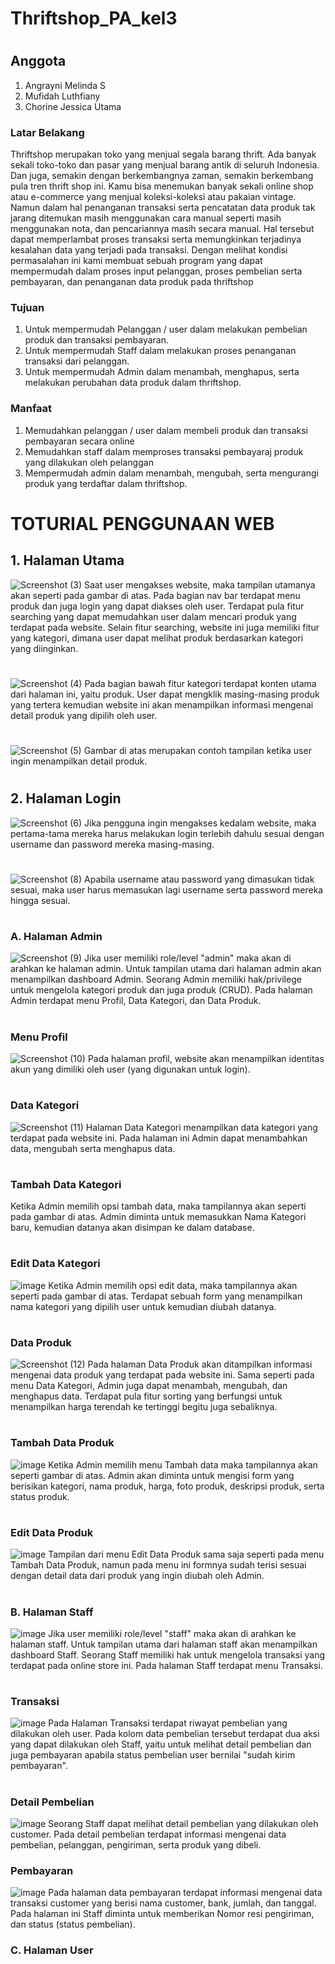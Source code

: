 # Thriftshop_PA_kel3
#
## Anggota
1. Angrayni Melinda S
2. Mufidah Luthfiany
3. Chorine Jessica Utama

### Latar Belakang
Thriftshop merupakan toko yang menjual segala barang thrift. Ada banyak sekali toko-toko dan pasar yang menjual barang antik di seluruh Indonesia. Dan juga, semakin dengan berkembangnya zaman, semakin berkembang pula tren thrift shop ini. Kamu bisa menemukan banyak sekali online shop atau e-commerce yang menjual koleksi-koleksi atau pakaian vintage. 
Namun dalam hal penanganan transaksi serta pencatatan data produk tak jarang ditemukan masih menggunakan cara manual seperti masih menggunakan nota, dan pencariannya masih secara manual. Hal tersebut dapat memperlambat proses transaksi serta memungkinkan terjadinya  kesalahan  data  yang  terjadi  pada  transaksi.  Dengan  melihat  kondisi  permasalahan  ini kami  membuat  sebuah   program yang  dapat  mempermudah  dalam  proses  input  pelanggan,  proses  pembelian serta pembayaran, dan penanganan data produk pada thriftshop

### Tujuan
1.	Untuk mempermudah Pelanggan / user  dalam melakukan pembelian produk dan transaksi pembayaran.
2.	Untuk mempermudah Staff  dalam melakukan proses penanganan transaksi dari pelanggan.
3.	Untuk mempermudah Admin  dalam menambah, menghapus, serta melakukan perubahan data produk dalam thriftshop.

### Manfaat
1.	Memudahkan pelanggan / user dalam membeli produk dan transaksi pembayaran secara online
2.	Memudahkan staff dalam memproses transaksi pembayaraj produk yang dilakukan oleh pelanggan
3.	Mempermudah admin dalam menambah, mengubah, serta mengurangi produk yang terdaftar dalam thriftshop.

#
# TOTURIAL PENGGUNAAN WEB
## 1.	Halaman Utama
![Screenshot (3)](https://github.com/Chorine88/Posttest2_Web/assets/120235513/456e3f32-350b-40be-9712-e026fcaa36cd)
Saat user mengakses website, maka tampilan utamanya akan seperti pada gambar di atas. Pada bagian nav bar terdapat menu produk dan juga login yang dapat diakses oleh user. Terdapat pula fitur searching yang dapat memudahkan user dalam mencari produk yang terdapat pada website. Selain fitur searching, website ini juga memiliki fitur yang kategori, dimana user dapat melihat produk berdasarkan kategori yang diinginkan.<br>
#
![Screenshot (4)](https://github.com/Chorine88/Posttest2_Web/assets/120235513/49054d03-a0b4-4094-a5d3-d50913cb2fd9)
Pada bagian bawah fitur kategori terdapat konten utama dari halaman ini, yaitu produk. User dapat mengklik masing-masing produk yang tertera kemudian website ini akan menampilkan informasi mengenai detail produk yang dipilih oleh user.
#
![Screenshot (5)](https://github.com/Chorine88/Posttest2_Web/assets/120235513/15ae29e6-b11f-45fd-8b91-c62e34df50fb)
Gambar di atas merupakan contoh tampilan ketika user ingin menampilkan detail produk.
#


## 2.	Halaman Login
![Screenshot (6)](https://github.com/Chorine88/Posttest2_Web/assets/120235513/5ff64e89-3d67-4ee8-af6a-639d26c4c6fc)
Jika pengguna ingin mengakses kedalam website, maka pertama-tama mereka harus melakukan login terlebih dahulu sesuai dengan username dan password mereka masing-masing.
#
![Screenshot (8)](https://github.com/Chorine88/Posttest2_Web/assets/120235513/163bfd45-6d81-488a-bd29-9b4e5da3f589)
Apabila username atau password yang dimasukan tidak sesuai, maka user harus memasukan lagi username serta password mereka hingga sesuai.
#
### A.	Halaman Admin
![Screenshot (9)](https://github.com/Chorine88/Posttest2_Web/assets/120235513/005f3403-c36f-4d76-9b40-a79e61621b38)
Jika user memiliki role/level "admin" maka akan di arahkan ke halaman admin. Untuk tampilan utama dari halaman admin akan menampilkan dashboard Admin. Seorang Admin memiliki hak/privilege untuk mengelola kategori produk dan juga produk (CRUD). Pada halaman Admin terdapat menu Profil, Data Kategori, dan Data Produk.

#
### Menu Profil
![Screenshot (10)](https://github.com/Chorine88/Posttest2_Web/assets/120235513/cf8c9a51-84ad-4629-a9eb-82f88068b7e4)
Pada halaman profil, website akan menampilkan identitas akun yang dimiliki oleh user (yang digunakan untuk login).

#
### Data Kategori
![Screenshot (11)](https://github.com/Chorine88/Posttest2_Web/assets/120235513/01871cb3-bcdb-4f97-aaec-828fc30c166f)
Halaman Data Kategori menampilkan data kategori yang terdapat pada website ini. Pada halaman ini Admin dapat menambahkan data, mengubah serta menghapus data.

#
### Tambah Data Kategori

Ketika Admin memilih opsi tambah data, maka tampilannya akan seperti pada gambar di atas. Admin diminta untuk memasukkan Nama Kategori baru, kemudian datanya akan disimpan ke dalam database.

#
### Edit Data Kategori
![image](https://github.com/Kelompok-3-B1/Thriftshop_PA_kel3/assets/93468350/e9e67ada-7245-46ef-b2be-7e2654ead286)
Ketika Admin memilih opsi edit data, maka tampilannya akan seperti pada gambar di atas. Terdapat sebuah form yang menampilkan nama kategori yang dipilih user untuk kemudian diubah datanya.
#
### Data Produk
![Screenshot (12)](https://github.com/Chorine88/Posttest2_Web/assets/120235513/184a5714-5894-48ac-b36c-42d067e5518a)
Pada halaman Data Produk akan ditampilkan informasi mengenai data produk yang terdapat pada website ini. Sama seperti pada menu Data Kategori, Admin juga dapat menambah, mengubah, dan menghapus data. Terdapat pula fitur sorting yang berfungsi untuk menampilkan harga terendah ke tertinggi begitu juga sebaliknya.
#
### Tambah Data Produk
![image](https://github.com/Kelompok-3-B1/Thriftshop_PA_kel3/assets/93468350/90668ec1-43f5-42c6-9551-7c3c0f0975c1)
Ketika Admin memilih menu Tambah data maka tampilannya akan seperti gambar di atas. Admin akan diminta untuk mengisi form yang berisikan kategori, nama produk, harga, foto produk, deskripsi produk, serta status produk.
#
### Edit Data Produk
![image](https://github.com/Kelompok-3-B1/Thriftshop_PA_kel3/assets/93468350/e7bd91c6-d6bb-46b2-ab51-c1440fca1974)
Tampilan dari menu Edit Data Produk sama saja seperti pada menu Tambah Data Produk, namun pada menu ini formnya sudah terisi sesuai dengan detail data dari produk yang ingin diubah oleh Admin.
#

### B.	Halaman Staff
![image](https://github.com/Kelompok-3-B1/Thriftshop_PA_kel3/assets/93468350/5495aa24-a16b-4efe-9eee-e33511ad6a8c)
Jika user memiliki role/level "staff" maka akan di arahkan ke halaman staff. Untuk tampilan utama dari halaman staff akan menampilkan dashboard Staff. Seorang Staff memiliki hak untuk mengelola transaksi yang terdapat pada online store ini. Pada halaman Staff terdapat menu Transaksi.
#
### Transaksi
![image](https://github.com/Kelompok-3-B1/Thriftshop_PA_kel3/assets/93468350/1abb1c6f-c070-4227-ad4f-1774b41d4d0a)
Pada Halaman Transaksi terdapat riwayat pembelian yang dilakukan oleh user. Pada kolom data pembelian tersebut terdapat dua aksi yang dapat dilakukan oleh Staff, yaitu untuk melihat detail pembelian dan juga pembayaran apabila status pembelian user bernilai "sudah kirim pembayaran".
#
### Detail Pembelian
![image](https://github.com/Kelompok-3-B1/Thriftshop_PA_kel3/assets/93468350/e8e975cb-eed8-47f2-927b-86f0caa4fa63)
Seorang Staff dapat melihat detail pembelian yang dilakukan oleh customer. Pada detail pembelian terdapat informasi mengenai data pembelian, pelanggan, pengiriman, serta produk yang dibeli.
### Pembayaran
![image](https://github.com/Kelompok-3-B1/Thriftshop_PA_kel3/assets/93468350/8c4fcc45-18a1-4588-b281-7dbc534999c3)
Pada halaman data pembayaran terdapat informasi mengenai data transaksi customer yang berisi nama customer, bank, jumlah, dan tanggal. Pada halaman ini Staff diminta untuk memberikan Nomor resi pengiriman, dan status (status pembelian).



### C.	Halaman User
